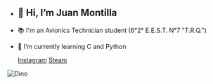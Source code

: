 - <h2>👋 Hi, I’m Juan Montilla
- 📚 I'm an Avionics Technician student (6°2° E.E.S.T. N°7 "T.R.Q.")
- 🌱 I’m currently learning C and Python

  [Instagram](https://www.instagram.com/montillajuanignacio) [Steam](https://steamcommunity.com/tradeoffer/new/?partner=1134591279&token=0LO4642s)
  

 ![Dino](https://files.paredro.com/uploads/2018/09/El-Dinosaurio-de-Google-se-pone-festivo-Dino-Run-de-Chrome3.gif)
  

<!---
Monti3/Monti3 is a ✨ special ✨ repository because its `README.md` (this file) appears on your GitHub profile.
You can click the Preview link to take a look at your changes.
--->
